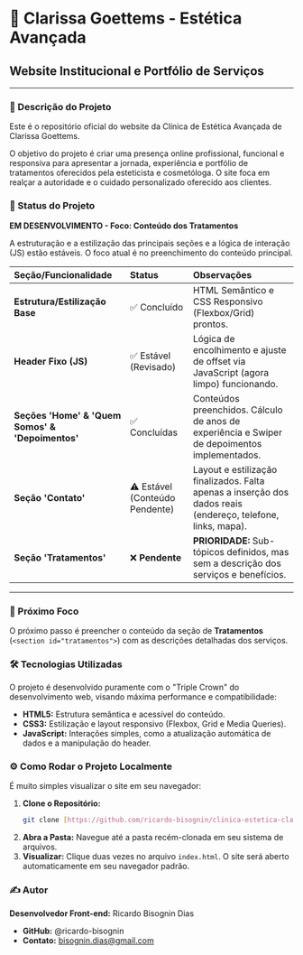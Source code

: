 # 🌸 Clarissa Goettems - Estética Avançada

## Website Institucional e Portfólio de Serviços

---

### 📝 Descrição do Projeto

Este é o repositório oficial do website da Clínica de Estética Avançada de Clarissa Goettems.

O objetivo do projeto é criar uma presença online profissional, funcional e responsiva para apresentar a jornada, experiência e portfólio de tratamentos oferecidos pela esteticista e cosmetóloga. O site foca em realçar a autoridade e o cuidado personalizado oferecido aos clientes.

### 🚀 Status do Projeto

**EM DESENVOLVIMENTO - Foco: Conteúdo dos Tratamentos**

A estruturação e a estilização das principais seções e a lógica de interação (JS) estão estáveis. O foco atual é no preenchimento do conteúdo principal.

| Seção/Funcionalidade | Status | Observações |
| :--- | :--- | :--- |
| **Estrutura/Estilização Base** | ✅ Concluído | HTML Semântico e CSS Responsivo (Flexbox/Grid) prontos. |
| **Header Fixo (JS)** | ✅ Estável (Revisado) | Lógica de encolhimento e ajuste de offset via JavaScript (agora limpo) funcionando. |
| **Seções 'Home' & 'Quem Somos' & 'Depoimentos'** | ✅ Concluídas | Conteúdos preenchidos. Cálculo de anos de experiência e Swiper de depoimentos implementados. |
| **Seção 'Contato'** | ⚠️ Estável (Conteúdo Pendente) | Layout e estilização finalizados. Falta apenas a inserção dos dados reais (endereço, telefone, links, mapa). |
| **Seção 'Tratamentos'** | ❌ **Pendente** | **PRIORIDADE:** Sub-tópicos definidos, mas sem a descrição dos serviços e benefícios. |

---

### 🎯 Próximo Foco

O próximo passo é preencher o conteúdo da seção de **Tratamentos** (`<section id="tratamentos">`) com as descrições detalhadas dos serviços.

### 🛠️ Tecnologias Utilizadas

O projeto é desenvolvido puramente com o "Triple Crown" do desenvolvimento web, visando máxima performance e compatibilidade:

* **HTML5:** Estrutura semântica e acessível do conteúdo.
* **CSS3:** Estilização e layout responsivo (Flexbox, Grid e Media Queries).
* **JavaScript:** Interações simples, como a atualização automática de dados e a manipulação do header.

### ⚙️ Como Rodar o Projeto Localmente

É muito simples visualizar o site em seu navegador:

1.  **Clone o Repositório:**
    ```bash
    git clone [https://github.com/ricardo-bisognin/clinica-estetica-clarissa](https://github.com/ricardo-bisognin/clinica-estetica-clarissa)
    ```
2.  **Abra a Pasta:** Navegue até a pasta recém-clonada em seu sistema de arquivos.
3.  **Visualizar:** Clique duas vezes no arquivo `index.html`. O site será aberto automaticamente em seu navegador padrão.

### ✍️ Autor

**Desenvolvedor Front-end:** Ricardo Bisognin Dias

* **GitHub:** @ricardo-bisognin
* **Contato:** bisognin.dias@gmail.com